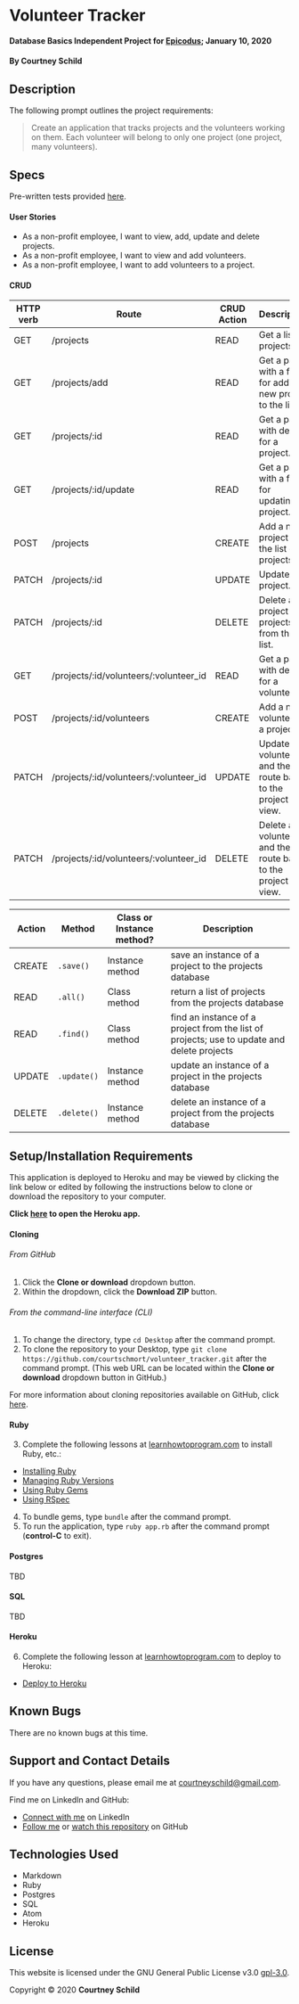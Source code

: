 # Volunteer Tracker

#### Database Basics Independent Project for [Epicodus](https://www.epicodus.com/); January 10, 2020

<!-- Updated MONTH DAY, YEAR -->

#### By Courtney Schild

## Description

The following prompt outlines the project requirements:

> Create an application that tracks projects and the volunteers working on them. Each volunteer will belong to only one project (one project, many volunteers).

## Specs

Pre-written tests provided [here](https://github.com/epicodus-lessons/volunt33r_track3r).

<!-- This is another way to write out specs:
* Spec:
* Input:
* Output:  -->

#### User Stories

* As a non-profit employee, I want to view, add, update and delete projects.
* As a non-profit employee, I want to view and add volunteers.
* As a non-profit employee, I want to add volunteers to a project.

#### CRUD

| HTTP verb | Route | CRUD Action | Description | URL |
| ----------- | ----------- | ----------- | ----------- | ----------- |
| GET | /projects | READ | Get a list of projects. |  |
| GET | /projects/add | READ | Get a page with a form for adding a new project to the list. |  |
| GET | /projects/:id | READ | Get a page with details for a project. |  |
| GET | /projects/:id/update | READ | Get a page with a form for updating a project. |  |
| POST | /projects | CREATE | Add a new project to the list of projects. |  |
| PATCH | /projects/:id | UPDATE | Update a project. |  |
| PATCH | /projects/:id | DELETE | Delete a project (or projects) from the list. |  |
| GET | /projects/:id/volunteers/:volunteer_id | READ | Get a page with details for a volunteer. |  |
| POST | /projects/:id/volunteers | CREATE | Add a new volunteer to a project. |  |
| PATCH | /projects/:id/volunteers/:volunteer_id | UPDATE | Update a volunteer and then route back to the project view. |  |
| PATCH | /projects/:id/volunteers/:volunteer_id | DELETE | Delete a volunteer and then route back to the project view. |  |

| Action | Method | Class or Instance method? | Description |
| ----------- | ----------- | ----------- | ----------- |
| CREATE | `.save()` | Instance method | save an instance of a project to the projects database |
| READ | `.all()` | Class method | return a list of projects from the projects database |
| READ | `.find()` | Class method | find an instance of a project from the list of projects; use to update and delete projects |
| UPDATE | `.update()` | Instance method | update an instance of a project in the projects database |
| DELETE | `.delete()` | Instance method | delete an instance of a project from the projects database |

## Setup/Installation Requirements

This application is deployed to Heroku and may be viewed by clicking the link below or edited by following the instructions below to clone or download the repository to your computer.

**Click [here]() to open the Heroku app.**

#### Cloning

###### From GitHub
1. Click the **Clone or download** dropdown button.
2. Within the dropdown, click the **Download ZIP** button.

###### From the command-line interface (CLI)
1. To change the directory, type `cd Desktop` after the command prompt.
2. To clone the repository to your Desktop, type `git clone https://github.com/courtschmort/volunteer_tracker.git` after the command prompt. (This web URL can be located within the **Clone or download** dropdown button in GitHub.)

For more information about cloning repositories available on GitHub, click [here](https://help.github.com/en/articles/which-remote-url-should-i-use).

#### Ruby

3. Complete the following lessons at [learnhowtoprogram.com](https://www.learnhowtoprogram.com/) to install Ruby, etc.:
  * [Installing Ruby](https://www.learnhowtoprogram.com/ruby/getting-started-with-ruby/installing-ruby)
  * [Managing Ruby Versions](https://www.learnhowtoprogram.com/ruby-and-rails/getting-started-with-ruby/managing-ruby-versions-409a3b5b-7113-4c4e-aead-c97ce8231197)
  * [Using Ruby Gems](https://www.learnhowtoprogram.com/ruby-and-rails/basic-ruby/using-ruby-gems)
  * [Using RSpec](https://www.learnhowtoprogram.com/ruby-and-rails/bdd-with-ruby/using-rspec)
4. To bundle gems, type `bundle` after the command prompt.
5. To run the application, type `ruby app.rb` after the command prompt (**control-C** to exit).

#### Postgres

TBD

#### SQL

TBD

#### Heroku

6. Complete the following lesson at [learnhowtoprogram.com](https://www.learnhowtoprogram.com/) to deploy to Heroku:
  * [Deploy to Heroku](https://www.learnhowtoprogram.com/ruby-and-rails/routing-with-ruby/deploy-to-heroku)

## Known Bugs

There are no known bugs at this time.

## Support and Contact Details

If you have any questions, please email me at courtneyschild@gmail.com.

Find me on LinkedIn and GitHub:

* [Connect with me](https://www.linkedin.com/in/courtneyschild/) on LinkedIn
* [Follow me](https://github.com/courtschmort) or [watch this repository](https://github.com/courtschmort/volunteer_tracker.git) on GitHub

<!-- ## Product Roadmap

In the future, I plan to include the following key features:
* Key feature 1
* Key feature 2
* Key feature 3 -->

## Technologies Used

* Markdown
* Ruby
* Postgres
* SQL
* Atom
* Heroku

## License

This website is licensed under the GNU General Public License v3.0 [gpl-3.0](https://www.gnu.org/licenses/gpl-3.0.en.html).

Copyright &copy; 2020 **Courtney Schild**
